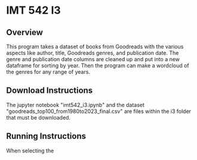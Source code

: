 # IMT 542 I3

## Overview
This program takes a dataset of books from Goodreads with the various aspects like author, title, Goodreads genres, and publication date. The genre and publication date columns are cleaned up and put into a new dataframe for sorting by year. Then the program can make a wordcloud of the genres for any range of years. 

## Download Instructions
The jupyter notebook "imt542_i3.ipynb" and the dataset "goodreads_top100_from1980to2023_final.csv" are files within the i3 folder that must be downloaded. 

## Running Instructions
When selecting the 
